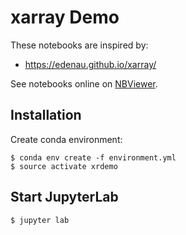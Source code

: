 # xarray Demo

These notebooks are inspired by:
* https://edenau.github.io/xarray/

See notebooks online on [NBViewer](https://nbviewer.jupyter.org/github/regkwee/dm/blob/master/xarray.ipynb).

## Installation

Create conda environment:

    $ conda env create -f environment.yml
    $ source activate xrdemo

## Start JupyterLab

    $ jupyter lab
